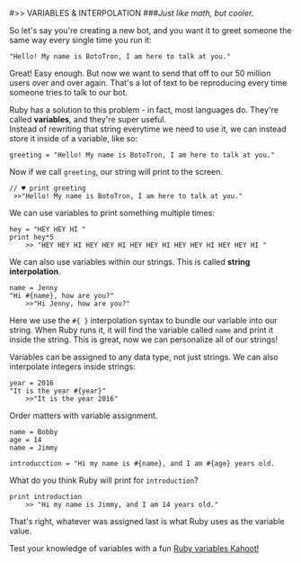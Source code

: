 #>> VARIABLES & INTERPOLATION
###*Just like math, but cooler.*


So let's say you're creating a new bot, and you want it to greet someone the same way every single time you run it:

`"Hello! My name is BotoTron, I am here to talk at you."`

Great! Easy enough. But now we want to send that off to our 50 million users over and over again. That's a lot of text to be reproducing every time someone tries to talk to our bot.		

Ruby has a solution to this problem - in fact, most languages do. They're called **variables**, and they're super useful.		
Instead of rewriting that string everytime we need to use it, we can instead store it inside of a variable, like so:

	greeting = "Hello! My name is BotoTron, I am here to talk at you."
	
Now if we call `greeting`, our string will print to the screen.

	// ♥ print greeting
	 >>"Hello! My name is BotoTron, I am here to talk at you."
	 
We can use variables to print something multiple times:

	hey = "HEY HEY HI "
	print hey*5
		>> "HEY HEY HI HEY HEY HI HEY HEY HI HEY HEY HI HEY HEY HI "

We can also use variables within our strings. This is called **string interpolation**.

	name = Jenny
	"Hi #{name}, how are you?"
		>>"Hi Jenny, how are you?"

Here we use the `#{ }` interpolation syntax to bundle our variable into our string. When Ruby runs it, it will find the variable called `name` and print it inside the string. This is great, now we can personalize all of our strings!

Variables can be assigned to any data type, not just strings. We can also interpolate integers inside strings: 

	year = 2016
	"It is the year #{year}"
		>>"It is the year 2016"

Order matters with variable assignment.
	
	name = Bobby
	age = 14
	name = Jimmy
	
	introducction = "Hi my name is #{name}, and I am #{age} years old.

What do you think Ruby will print for `introduction`?

	print introduction
		>> "Hi my name is Jimmy, and I am 14 years old."

That's right, whatever was assigned last is what Ruby uses as the variable value. 

Test your knowledge of variables with a fun [Ruby variables Kahoot!](https://play.kahoot.it/#/k/654fb064-ff29-46b8-8f20-568c65d54d2d)
	



